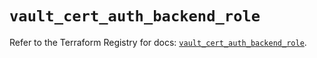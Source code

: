 # `vault_cert_auth_backend_role`

Refer to the Terraform Registry for docs: [`vault_cert_auth_backend_role`](https://registry.terraform.io/providers/hashicorp/vault/5.2.1/docs/resources/cert_auth_backend_role).
